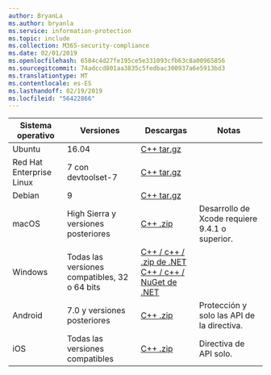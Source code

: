 ```yaml
---
author: BryanLa
ms.author: bryanla
ms.service: information-protection
ms.topic: include
ms.collection: M365-security-compliance
ms.date: 02/01/2019
ms.openlocfilehash: 6584c4d27fe195ce5e331093cfb63c8a00965856
ms.sourcegitcommit: 74adccd801aa3835c5fedbac300937a6e5913bd3
ms.translationtype: MT
ms.contentlocale: es-ES
ms.lasthandoff: 02/19/2019
ms.locfileid: "56422866"
---
```

| Sistema operativo | Versiones | Descargas | Notas |
|------------------|----------|----------|--------|
| Ubuntu  |  16.04 | [C++ tar.gz](https://aka.ms/mipsdkbinaries) | |
| Red Hat Enterprise Linux | 7 con devtoolset-7 | [C++ tar.gz](https://aka.ms/mipsdkbinaries) | |
| Debian  | 9 | [C++ tar.gz](https://aka.ms/mipsdkbinaries) | |
| macOS   | High Sierra y versiones posteriores | [C++ .zip](https://aka.ms/mipsdkbinaries) | Desarrollo de Xcode requiere 9.4.1 o superior. |
| Windows | Todas las versiones compatibles, 32 o 64 bits | [C++ / c++ / .zip de .NET](https://aka.ms/mipsdkbinaries)<br>[C++ / c++ / NuGet de .NET](https://www.nuget.org/packages?q=Microsoft.InformationProtection) | |
| Android | 7.0 y versiones posteriores | [C++ .zip](https://aka.ms/mipsdkbinaries) | Protección y solo las API de la directiva. |
| iOS | Todas las versiones compatibles | [C++ .zip](https://aka.ms/mipsdkbinaries) | Directiva de API solo. |


